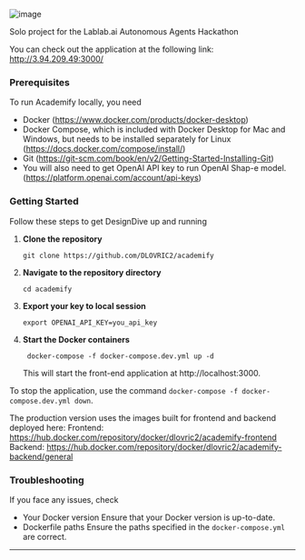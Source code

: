 ![image](https://github.com/DLOVRIC2/academify/assets/66421606/07baa614-f7a3-4e8c-84d7-274ba9c95736)

Solo project for the Lablab.ai Autonomous Agents Hackathon

You can check out the application at the following link:
http://3.94.209.49:3000/

### Prerequisites

To run Academify locally, you need

- Docker (https://www.docker.com/products/docker-desktop)
- Docker Compose, which is included with Docker Desktop for Mac and Windows, but needs to be installed separately for Linux (https://docs.docker.com/compose/install/)
- Git (https://git-scm.com/book/en/v2/Getting-Started-Installing-Git)
- You will also need to get OpenAI API key to run OpenAI Shap-e model. (https://platform.openai.com/account/api-keys)


### Getting Started

Follow these steps to get DesignDive up and running

1. **Clone the repository**
   ```
   git clone https://github.com/DLOVRIC2/academify
   ```

2. **Navigate to the repository directory**
   ```
   cd academify
   ```

3. **Export your key to local session**
   ```
   export OPENAI_API_KEY=you_api_key
   ```

4. **Start the Docker containers**
   ```
    docker-compose -f docker-compose.dev.yml up -d
   ```

   This will start the front-end application at http://localhost:3000.

To stop the application, use the command `docker-compose -f docker-compose.dev.yml down`.

The production version uses the images built for frontend and backend deployed here: 
Frontend: https://hub.docker.com/repository/docker/dlovric2/academify-frontend
Backend: https://hub.docker.com/repository/docker/dlovric2/academify-backend/general

### Troubleshooting

If you face any issues, check

- Your Docker version Ensure that your Docker version is up-to-date.
- Dockerfile paths Ensure the paths specified in the `docker-compose.yml` are correct.

---
